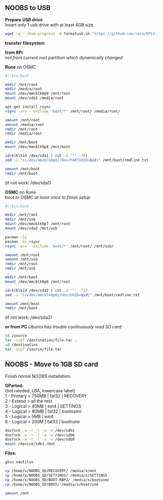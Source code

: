 NOOBS to USB
---
 
**Prepare USB drive**  
Insert only 1 usb drive with at least 4GB size.
```sh
wget -q --show-progress -O formatusb.sh "https://github.com/rern/RPi2-3.Dual.Boot-Rune.OSMC/blob/master/formatusb.sh?raw=1"; chmod +x formatusb.sh; ./formatusb.sh
```

**transfer filesystem**  

**from RPi**  
_not from current root partition which dynamically changed_  
	
**Rune** on OSMC
```sh
#!/bin/bash

mkdir /mnt/root
mkdir /media/root
mount /dev/mmcblk0p9 /mnt/root
mount /dev/sda1 /media/root

apt-get install rsync
rsync -arv --exclude 'boot/*' /mnt/root/ /media/root/ 

umount /mnt/root
umount /media/root
rmdir /mnt/root
rmdir /media/root

mkdir /mnt/boot
mount /dev/mmcblk0p8 /mnt/boot

id=$(blkid /dev/sda1 | cut -d '"' -f6)
sed -i "s|/dev/mmcblk0p8|/dev/PARTUUID=$id|" /mnt/boot/cmdline.txt

umount /mnt/boot
rmdir /mnt/boot
```
(if not work: /dev/sda1)  

**OSMC** on Rune  
_boot to OSMC at least once to finish setup_  
```sh
#!/bin/bash

mkdir /mnt/root
mkdir /mnt/usb
mount /dev/mmcblk0p7 /mnt/root
mount /dev/sda2 /mnt/usb

pacman -Sy
pacman -Sy rsync
rsync -arv --exclude 'boot/*' /mnt/root/ /mnt/usb/

umount /mnt/root
umount /mnt/usb
rmdir /mnt/root
rmdir /mnt/usb

mkdir /mnt/boot
mount /dev/mmcblk0p6 /mnt/root

id=$(blkid /dev/sda2 | cut -d '"' -f2)
sed -i "s|/dev/mmcblk0p8|/dev/UUID=$id|" /mnt/boot/cmdline.txt

umount /mnt/boot
rmdir /mnt/boot
```	
(if not work: /dev/sda2)  

**or from PC**
_Ubuntu has trouble continuously read SD card_
```sh
cd /source
tar -cvpf /destination/file.tar .
cd /destination
tar -xvpf /source/file.tar
```

NOOBS - Move to 1GB SD card
---
Finish nornal NOOBS installation.  

**GParted:**  
	(not needed: LBA, lowercase label)  
	1 - Primary > 750MB | fat32 | RECOVERY  
	2 - Extend > all the rest  
	3 - Logical > 40MB | ext4 | SETTINGS  
	4 - Logical > 80MB | fat32 | bootosmc  
	5 - Logical > 5MB | ext4  
	6 - Logical > 200M | fat32 | bootrune  

```sh
dosfsck -w -r -l -a -v /dev/sdb1
dosfsck -w -r -l -a -v /dev/sdb6
dosfsck -w -r -l -a -v /dev/sdb8
mount /device/sdb1 /mnt
```

**Files:**
```sh
gksu nautilus

cp /home/x/NOOBS_SD/RECOVERY/ /media/x/mnt
cp /home/x/NOOBS_SD/SETTINGS/ /media/x/SETTINGS
cp /home/x/NOOBS_SD/BOOT-RBP2/ /media/x/bootosmc
cp /home/x/NOOBS_SD/BOOT/ /media/x/bootrune

umount /mnt
```
